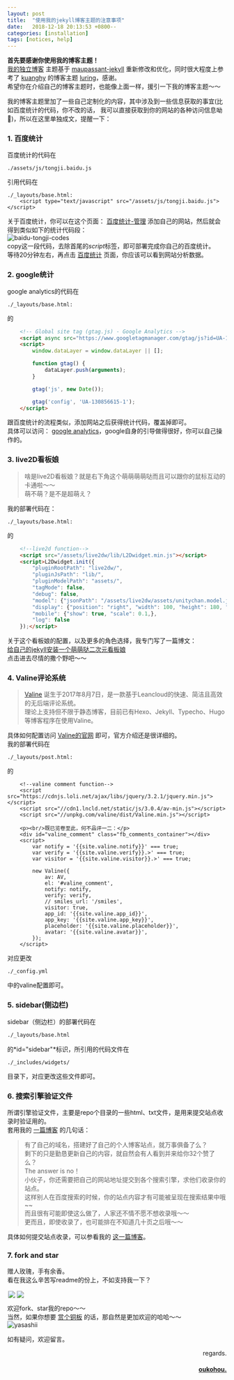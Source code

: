 ```yaml
---
layout: post
title:  "使用我的jekyll博客主题的注意事项"
date:   2018-12-18 20:13:53 +0800--
categories: [installation]
tags: [notices, help]  
---
```


**首先要感谢你使用我的博客主题！**  
[我的独立博客](http://www.oukohou.wang/) 主题基于 [maupassant-jekyll](https://github.com/alafighting/maupassant-jekyll.git) 
重新修改和优化，同时很大程度上参考了 [kuanghy](https://github.com/kuanghy) 的博客主题 [luring](https://github.com/kuanghy/luring)，感谢。  
希望你在介绍自己的博客主题时，也能像上面一样，援引一下我的博客主题～～  

我的博客主题里加了一些自己定制化的内容，其中涉及到一些信息获取的事宜(比如百度统计的代码，你不改的话，
我可以直接获取到你的网站的各种访问信息呦🙈)，所以在这里单独成文，提醒一下：  

### 1. 百度统计
百度统计的代码在
```text
./assets/js/tongji.baidu.js
```
引用代码在
```text
./_layouts/base.html:
    <script type="text/javascript" src="/assets/js/tongji.baidu.js"></script>
```
关于百度统计，你可以在这个页面： [百度统计-管理](https://tongji.baidu.com/sc-web/26979727/home/site/index?from=3)
添加自己的网站，然后就会得到类似如下的统计代码段：  
![baidu-tongji-codes](https://s1.ax2x.com/2018/12/19/5QiVSu.png)  
copy这一段代码，去除首尾的$script$标签，即可部署完成你自己的百度统计。  
等待20分钟左右，再点击 [百度统计](https://tongji.baidu.com/web/26979727/homepage/index) 页面，你应该可以看到网站分析数据。  

### 2. google统计
google analytics的代码在
```text
./_layouts/base.html:  
```
的  
```html
    <!-- Global site tag (gtag.js) - Google Analytics -->
    <script async src="https://www.googletagmanager.com/gtag/js?id=UA-130856615-1"></script>
    <script>
        window.dataLayer = window.dataLayer || [];

        function gtag() {
            dataLayer.push(arguments);
        }

        gtag('js', new Date());

        gtag('config', 'UA-130856615-1');
    </script>
```
跟百度统计的流程类似，添加网站之后获得统计代码，覆盖掉即可。  
具体可以访问： [google analytics](https://analytics.google.com/)，google自身的引导做得很好，你可以自己操作的。  

### 3. live2D看板娘
>啥是live2D看板娘？就是右下角这个萌萌萌萌哒而且可以跟你的鼠标互动的卡通啦～～  
萌不萌？是不是超萌え？  

我的部署代码在：
```text
./_layouts/base.html:  
```
的  
```html
    <!--live2d function-->
    <script src="/assets/live2dw/lib/L2Dwidget.min.js"></script>
    <script>L2Dwidget.init({
        "pluginRootPath": "live2dw/",
        "pluginJsPath": "lib/",
        "pluginModelPath": "assets/",
        "tagMode": false,
        "debug": false,
        "model": {"jsonPath": "/assets/live2dw/assets/unitychan.model.json"},
        "display": {"position": "right", "width": 100, "height": 180, "hOffset": 60, "vOffset": -30,},
        "mobile": {"show": true, "scale": 0.1,},
        "log": false
    });</script>
```
关于这个看板娘的配置，以及更多的角色选择，我专门写了一篇博文：  
[给自己的jekyll安装一个萌萌哒二次元看板娘](https://www.oukohou.wang/2018/11/29/live2D_installation/)  
点击进去尽情的撒个野吧～～  


### 4. Valine评论系统
> [Valine](https://valine.js.org/) 诞生于2017年8月7日，是一款基于Leancloud的快速、简洁且高效的无后端评论系统。  
理论上支持但不限于静态博客，目前已有Hexo、Jekyll、Typecho、Hugo 等博客程序在使用Valine。  

具体如何配置访问 [Valine的官网](https://valine.js.org/) 即可，官方介绍还是很详细的。  
我的部署代码在
```text
./_layouts/post.html:  
```
的  
```text
    <!--valine comment function-->
    <script src="https://cdnjs.loli.net/ajax/libs/jquery/3.2.1/jquery.min.js"></script>
    <script src="//cdn1.lncld.net/static/js/3.0.4/av-min.js"></script>
    <script src="//unpkg.com/valine/dist/Valine.min.js"></script>

    <p><br/>既已览卷至此，何不品评一二：</p>
    <div id="valine_comment" class="fb_comments_container"></div>
    <script>
        var notify = '{{site.valine.notify}}' === true;
        var verify = '{{site.valine.verify}}.>' === true;
        var visitor = '{{site.valine.visitor}}.>' === true;

        new Valine({
            av: AV,
            el: '#valine_comment',
            notify: notify,
            verify: verify,
            // smiles_url: '/smiles',
            visitor: true,
            app_id: '{{site.valine.app_id}}',
            app_key: '{{site.valine.app_key}}',
            placeholder: '{{site.valine.placeholder}}',
            avatar: '{{site.valine.avatar}}',
        });
    </script>
```


对应更改
```text
./_config.yml
```
中的valine配置即可。    

### 5. sidebar(侧边栏)
sidebar（侧边栏）的部署代码在
```txt
./_layouts/base.html  
```
的*id="sidebar"*标识，所引用的代码文件在
```text
./_includes/widgets/
```
目录下，对应更改这些文件即可。 

### 6. 搜索引擎验证文件
所谓引擎验证文件，主要是repo个目录的一些html、txt文件，是用来提交站点收录时验证用的。  
套用我的 [一篇博客](https://www.oukohou.wang/2018/11/01/sereral_search_engines_urls/) 的几句话：
>有了自己的域名，搭建好了自己的个人博客站点，就万事俱备了么？  
剩下的只是勤恳更新自己的内容，就自然会有人看到并来给你32个赞了么？  
The answer is no！  
小伙子，你还需要把自己的网站地址提交到各个搜索引擎，求他们收录你的站点。   
这样别人在百度搜索的时候，你的站点内容才有可能被呈现在搜索结果中哦~~  
而且很有可能即使这么做了，人家还不情不愿不想收录哦～～  
更而且，即使收录了，也可能排在不知道几十页之后哦～～  

具体如何提交站点收录，可以参看我的 [这一篇博客](https://www.oukohou.wang/2018/11/01/sereral_search_engines_urls/)。

### 7. fork and star
赠人玫瑰，手有余香。  
看在我这么辛苦写readme的份上，不如支持我一下？   
<div style="float:left;border:solid 1px 000;margin:2px;">
<a href="https://github.com/oukohou/oukohou.github.io/stargazers" target="_blank">
<img src="https://img.shields.io/github/stars/oukohou/oukohou.github.io.svg?logo=github">
</a>
</div>


<div style="float:left;border:solid 1px 000;margin:2px;">
<a href="https://github.com/oukohou/oukohou.github.io/fork" target="_blank">
<img src="https://img.shields.io/github/forks/oukohou/oukohou.github.io.svg?logo=github">
</a>
</div><br>  
  
欢迎fork、star我的repo～～  
当然，如果你想要 [赏个铜板](https://www.oukohou.wang/donate/ "donate") 的话，那自然是更加欢迎的哈哈～～  
![yasashii](https://s1.ax2x.com/2018/12/19/5Qxfd6.jpg "当然，女孩子会更温柔的啦～～")  


如有疑问，欢迎留言。


<p  align="right">regards.</p>
<h4 align="right">
    <a href="https:www.oukohou.wang">
        oukohou.
    </a>
</h4>

